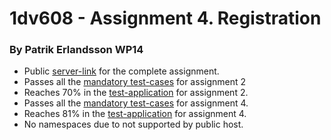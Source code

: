 # 1dv608 - Assignment 4. Registration

### By Patrik Erlandsson WP14

* Public [server-link](http://pe22dw.net84.net) for the complete assignment. 
* Passes all the [mandatory test-cases](https://github.com/dntoll/1DV608/blob/master/Assignments/Assignment_2/Assignment2_Test_Cases_Mandatory.md) for assignment 2
* Reaches 70% in the [test-application](http://csquiz.lnu.se:82/) for assignment 2.
* Passes all the [mandatory test-cases](https://github.com/dntoll/1DV608/blob/master/Assignments/Assignment_4/TestCases.md) for assignment 4.
* Reaches 81% in the [test-application](http://csquiz.lnu.se:83/) for assignment 4.
* No namespaces due to not supported by public host.
